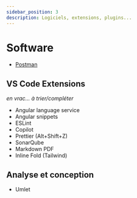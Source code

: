 ```yaml
---
sidebar_position: 3
description: Logiciels, extensions, plugins...
---
```


# Software

- [Postman](https://www.postman.com/downloads/)

## VS Code Extensions

<em>en vrac... à trier/compléter</em>

- Angular language service
- Angular snippets
- ESLint
- Copilot
- Prettier (Alt+Shift+Z)
- SonarQube
- Markdown PDF
- Inline Fold (Tailwind)

## Analyse et conception

- Umlet